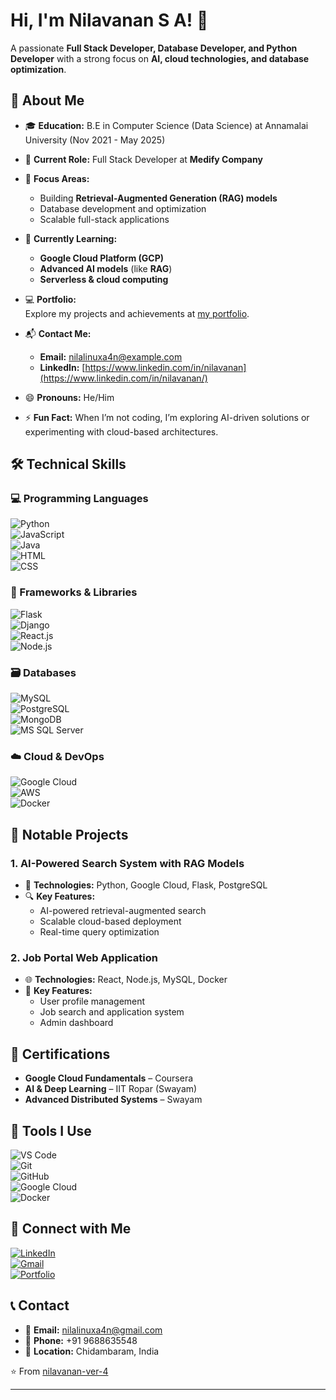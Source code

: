 # Hi, I'm Nilavanan S A! 👋  

A passionate **Full Stack Developer, Database Developer, and Python Developer** with a strong focus on **AI, cloud technologies, and database optimization**.  

## 🚀 About Me  

- 🎓 **Education:** B.E in Computer Science (Data Science) at Annamalai University (Nov 2021 - May 2025)  
- 💼 **Current Role:** Full Stack Developer at **Medify Company**  
- 🔬 **Focus Areas:**  
    - Building **Retrieval-Augmented Generation (RAG) models**  
    - Database development and optimization  
    - Scalable full-stack applications  

- 🌱 **Currently Learning:**  
    - **Google Cloud Platform (GCP)**  
    - **Advanced AI models** (like **RAG**)  
    - **Serverless & cloud computing**  

- 💻 **Portfolio:**  
  Explore my projects and achievements at [my portfolio](https://portfilo-nila.web.app/).  

- 📬 **Contact Me:**  
  - **Email:** [nilalinuxa4n@example.com](mailto:nilalinuxa4n@example.com)  
  - **LinkedIn:** [https://www.linkedin.com/in/nilavanan](https://www.linkedin.com/in/nilavanan/)  

- 😄 **Pronouns:** He/Him  
- ⚡ **Fun Fact:** When I’m not coding, I’m exploring AI-driven solutions or experimenting with cloud-based architectures.  

## 🛠️ Technical Skills  

### 💻 Programming Languages  
![Python](https://img.shields.io/badge/-Python-3776AB?style=flat&logo=python&logoColor=white)  
![JavaScript](https://img.shields.io/badge/-JavaScript-F7DF1E?style=flat&logo=javascript&logoColor=black)  
![Java](https://img.shields.io/badge/-Java-007396?style=flat&logo=java&logoColor=white)  
![HTML](https://img.shields.io/badge/-HTML5-E34F26?style=flat&logo=html5&logoColor=white)  
![CSS](https://img.shields.io/badge/-CSS3-1572B6?style=flat&logo=css3&logoColor=white)  

### 🚀 Frameworks & Libraries  
![Flask](https://img.shields.io/badge/-Flask-000000?style=flat&logo=flask&logoColor=white)  
![Django](https://img.shields.io/badge/-Django-092E20?style=flat&logo=django&logoColor=white)  
![React.js](https://img.shields.io/badge/-React-61DAFB?style=flat&logo=react&logoColor=black)  
![Node.js](https://img.shields.io/badge/-Node.js-339933?style=flat&logo=node.js&logoColor=white)  

### 🗃️ Databases  
![MySQL](https://img.shields.io/badge/-MySQL-4479A1?style=flat&logo=mysql&logoColor=white)  
![PostgreSQL](https://img.shields.io/badge/-PostgreSQL-336791?style=flat&logo=postgresql&logoColor=white)  
![MongoDB](https://img.shields.io/badge/-MongoDB-47A248?style=flat&logo=mongodb&logoColor=white)  
![MS SQL Server](https://img.shields.io/badge/-MS%20SQL%20Server-CC2927?style=flat&logo=microsoft-sql-server&logoColor=white)  

### ☁️ Cloud & DevOps  
![Google Cloud](https://img.shields.io/badge/-Google%20Cloud-4285F4?style=flat&logo=google-cloud&logoColor=white)  
![AWS](https://img.shields.io/badge/-AWS-232F3E?style=flat&logo=amazon-aws&logoColor=white)  
![Docker](https://img.shields.io/badge/-Docker-2496ED?style=flat&logo=docker&logoColor=white)  

## 🚧 Notable Projects  

### 1. **AI-Powered Search System with RAG Models**  
- 🤖 **Technologies:** Python, Google Cloud, Flask, PostgreSQL  
- 🔍 **Key Features:**  
  - AI-powered retrieval-augmented search  
  - Scalable cloud-based deployment  
  - Real-time query optimization  

### 2. **Job Portal Web Application**  
- 🌐 **Technologies:** React, Node.js, MySQL, Docker  
- 📝 **Key Features:**  
  - User profile management  
  - Job search and application system  
  - Admin dashboard  

## 📜 Certifications  
- **Google Cloud Fundamentals** – Coursera  
- **AI & Deep Learning** – IIT Ropar (Swayam)  
- **Advanced Distributed Systems** – Swayam  


## 🔧 Tools I Use  

![VS Code](https://img.shields.io/badge/-VS%20Code-007ACC?style=flat&logo=visual-studio-code&logoColor=white)  
![Git](https://img.shields.io/badge/-Git-F05032?style=flat&logo=git&logoColor=white)  
![GitHub](https://img.shields.io/badge/-GitHub-181717?style=flat&logo=github&logoColor=white)  
![Google Cloud](https://img.shields.io/badge/-Google%20Cloud-4285F4?style=flat&logo=google-cloud&logoColor=white)  
![Docker](https://img.shields.io/badge/-Docker-2496ED?style=flat&logo=docker&logoColor=white)  


## 🔗 Connect with Me  
[![LinkedIn](https://img.shields.io/badge/-LinkedIn-0A66C2?style=flat&logo=linkedin&logoColor=white)](https://www.linkedin.com/in/nilavanan/)  
[![Gmail](https://img.shields.io/badge/-Gmail-EA4335?style=flat&logo=gmail&logoColor=white)](mailto:nilalinuxa4n@gmail.com  )  
[![Portfolio](https://img.shields.io/badge/-Portfolio-000000?style=flat&logo=web&logoColor=white)](https://portfilo-nila.web.app/)  

## 📞 Contact  
- 📧 **Email:** nilalinuxa4n@gmail.com  
- 📱 **Phone:** +91 9688635548  
- 📍 **Location:** Chidambaram, India  

⭐️ From [nilavanan-ver-4](https://github.com/nilavanan-ver-4)  

---

